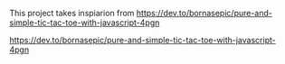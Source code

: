 This project takes inspiarion from https://dev.to/bornasepic/pure-and-simple-tic-tac-toe-with-javascript-4pgn


https://dev.to/bornasepic/pure-and-simple-tic-tac-toe-with-javascript-4pgn